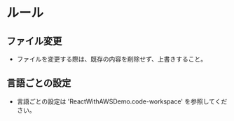 # ルール

## ファイル変更
- ファイルを変更する際は、既存の内容を削除せず、上書きすること。

## 言語ごとの設定
- 言語ごとの設定は 'ReactWithAWSDemo.code-workspace' を参照してください。
